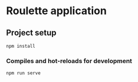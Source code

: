 # Roulette application

## Project setup
```
npm install
```

### Compiles and hot-reloads for development
```
npm run serve
```



